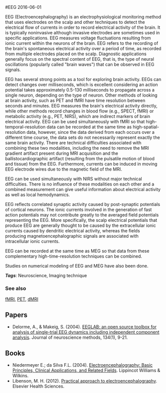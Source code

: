 
#EEG
2016-06-01

EEG (Electroencephalography) is an electrophysiological monitoring method that uses electrodes on the scalp and other techniques to detect the electrical flow of currents in order to record electrical activity of the brain. It is typically noninvasive although invasive electrodes are sometimes used in specific applications. 
EEG measures voltage fluctuations resulting from ionic current within the neurons of the brain. EEG refers to the recording of the brain's spontaneous electrical activity over a period of time, as recorded from multiple electrodes placed on the scalp. Diagnostic applications generally focus on the spectral content of EEG, that is, the type of neural oscillations (popularly called "brain waves") that can be observed in EEG signals.

EEG has several strong points as a tool for exploring brain activity. EEGs can detect changes over milliseconds, which is excellent considering an action potential takes approximately 0.5-130 milliseconds to propagate across a single neuron, depending on the type of neuron. Other methods of looking at brain activity, such as PET and fMRI have time resolution between seconds and minutes. EEG measures the brain's electrical activity directly, while other methods record changes in blood flow (e.g., SPECT, fMRI) or metabolic activity (e.g., PET, NIRS), which are indirect markers of brain electrical activity. EEG can be used simultaneously with fMRI so that high-temporal-resolution data can be recorded at the same time as high-spatial-resolution data, however, since the data derived from each occurs over a different time course, the data sets do not necessarily represent exactly the same brain activity. There are technical difficulties associated with combining these two modalities, including the need to remove the MRI gradient artifact present during MRI acquisition and the ballistocardiographic artifact (resulting from the pulsatile motion of blood and tissue) from the EEG. Furthermore, currents can be induced in moving EEG electrode wires due to the magnetic field of the MRI.

EEG can be used simultaneously with NIRS without major technical difficulties. There is no influence of these modalities on each other and a combined measurement can give useful information about electrical activity as well as local hemodynamics.

EEG reflects correlated synaptic activity caused by post-synaptic potentials of cortical neurons. The ionic currents involved in the generation of fast action potentials may not contribute greatly to the averaged field potentials representing the EEG. More specifically, the scalp electrical potentials that produce EEG are generally thought to be caused by the extracellular ionic currents caused by dendritic electrical activity, whereas the fields producing magnetoencephalographic signals are associated with intracellular ionic currents.

EEG can be recorded at the same time as MEG so that data from these complementary high-time-resolution techniques can be combined.

Studies on numerical modeling of EEG and MEG have also been done.

***Tags***: Neuroscience, Imaging technique

### See also
[fMRI](/fmri), [PET](/pet), [dMRI](/dmri)
## Papers
* Delorme, A., & Makeig, S. (2004). [EEGLAB: an open source toolbox for analysis of single-trial EEG dynamics including independent component analysis](https://escholarship.org/uc/item/52k1t4sz.pdf). Journal of neuroscience methods, 134(1), 9-21.

## Books
* Niedermeyer E.; da Silva F.L. (2004). [Electroencephalography: Basic Principles, Clinical Applications, and Related Fields](https://www.goodreads.com/book/show/3611368-electroencephalography). Lippincot Williams & Wilkins.
* Libenson, M. H. (2012). [Practical approach to electroencephalography](https://www.goodreads.com/book/show/8889238-practical-approach-to-electroencephalography). Elsevier Health Sciences.


